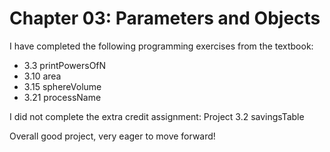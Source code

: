 # Chapter 03: Parameters and Objects

I have completed the following programming exercises from the textbook:

- 3.3  printPowersOfN
- 3.10 area
- 3.15 sphereVolume
- 3.21 processName

I did not complete the extra credit assignment:
Project 3.2 savingsTable

Overall good project, very eager to move forward!
